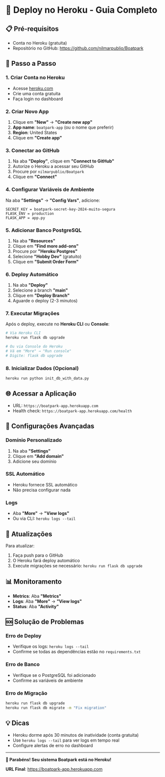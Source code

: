 # 🚀 Deploy no Heroku - Guia Completo

## 📋 Pré-requisitos
- Conta no Heroku (gratuita)
- Repositório no GitHub: https://github.com/nilmarpublio/Boatpark

## 🔧 Passo a Passo

### 1. Criar Conta no Heroku
- Acesse [heroku.com](https://heroku.com)
- Crie uma conta gratuita
- Faça login no dashboard

### 2. Criar Novo App
1. Clique em **"New"** → **"Create new app"**
2. **App name**: `boatpark-app` (ou o nome que preferir)
3. **Region**: United States
4. Clique em **"Create app"**

### 3. Conectar ao GitHub
1. Na aba **"Deploy"**, clique em **"Connect to GitHub"**
2. Autorize o Heroku a acessar seu GitHub
3. Procure por `nilmarpublio/Boatpark`
4. Clique em **"Connect"**

### 4. Configurar Variáveis de Ambiente
Na aba **"Settings"** → **"Config Vars"**, adicione:

```
SECRET_KEY = boatpark-secret-key-2024-muito-segura
FLASK_ENV = production
FLASK_APP = app.py
```

### 5. Adicionar Banco PostgreSQL
1. Na aba **"Resources"**
2. Clique em **"Find more add-ons"**
3. Procure por **"Heroku Postgres"**
4. Selecione **"Hobby Dev"** (gratuito)
5. Clique em **"Submit Order Form"**

### 6. Deploy Automático
1. Na aba **"Deploy"**
2. Selecione a branch **"main"**
3. Clique em **"Deploy Branch"**
4. Aguarde o deploy (2-3 minutos)

### 7. Executar Migrações
Após o deploy, execute no **Heroku CLI** ou **Console**:

```bash
# Via Heroku CLI
heroku run flask db upgrade

# Ou via Console do Heroku
# Vá em "More" → "Run console"
# Digite: flask db upgrade
```

### 8. Inicializar Dados (Opcional)
```bash
heroku run python init_db_with_data.py
```

## 🌐 Acessar a Aplicação
- URL: `https://boatpark-app.herokuapp.com`
- Health check: `https://boatpark-app.herokuapp.com/health`

## 🔧 Configurações Avançadas

### Domínio Personalizado
1. Na aba **"Settings"**
2. Clique em **"Add domain"**
3. Adicione seu domínio

### SSL Automático
- Heroku fornece SSL automático
- Não precisa configurar nada

### Logs
- Aba **"More"** → **"View logs"**
- Ou via CLI: `heroku logs --tail`

## 🔄 Atualizações
Para atualizar:
1. Faça push para o GitHub
2. O Heroku fará deploy automático
3. Execute migrações se necessário: `heroku run flask db upgrade`

## 📊 Monitoramento
- **Metrics**: Aba **"Metrics"**
- **Logs**: Aba **"More"** → **"View logs"**
- **Status**: Aba **"Activity"**

## 🆘 Solução de Problemas

### Erro de Deploy
- Verifique os logs: `heroku logs --tail`
- Confirme se todas as dependências estão no `requirements.txt`

### Erro de Banco
- Verifique se o PostgreSQL foi adicionado
- Confirme as variáveis de ambiente

### Erro de Migração
```bash
heroku run flask db upgrade
heroku run flask db migrate -m "Fix migration"
```

## 💡 Dicas
- Heroku dorme após 30 minutos de inatividade (conta gratuita)
- Use `heroku logs --tail` para ver logs em tempo real
- Configure alertas de erro no dashboard

---
**🎉 Parabéns! Seu sistema Boatpark está no Heroku!**

**URL Final**: https://boatpark-app.herokuapp.com 